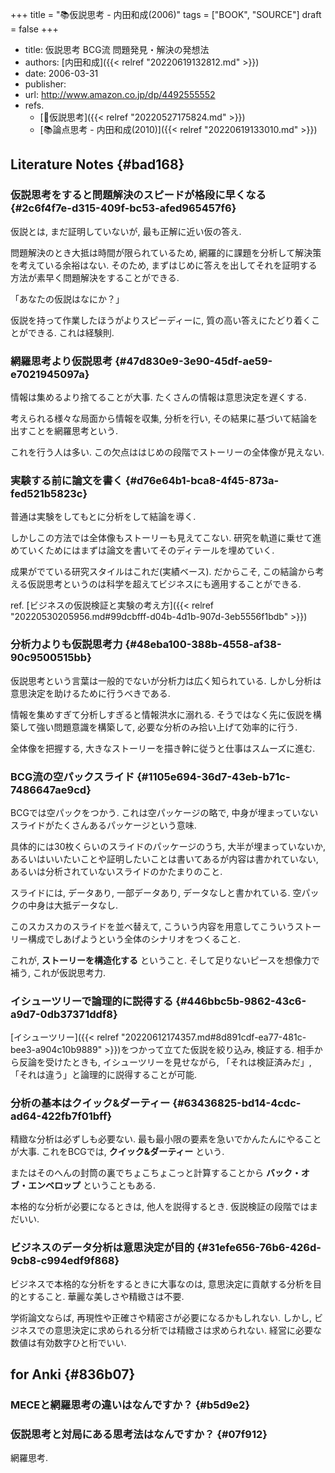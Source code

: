 +++
title = "📚仮説思考 - 内田和成(2006)"
tags = ["BOOK", "SOURCE"]
draft = false
+++

-   title: 仮説思考 BCG流 問題発見・解決の発想法
-   authors: [内田和成]({{< relref "20220619132812.md" >}})
-   date: 2006-03-31
-   publisher:
-   url: <http://www.amazon.co.jp/dp/4492555552>
-   refs.
    -   [📝仮説思考]({{< relref "20220527175824.md" >}})
    -   [📚論点思考 - 内田和成(2010)]({{< relref "20220619133010.md" >}})


## Literature Notes {#bad168}


### 仮説思考をすると問題解決のスピードが格段に早くなる {#2c6f4f7e-d315-409f-bc53-afed965457f6}

仮説とは, まだ証明していないが, 最も正解に近い仮の答え.

問題解決のとき大抵は時間が限られているため, 網羅的に課題を分析して解決策を考えている余裕はない. そのため, まずはじめに答えを出してそれを証明する方法が素早く問題解決をすることができる.

「あなたの仮説はなにか？」

仮説を持って作業したほうがよりスピーディーに, 質の高い答えにたどり着くことができる. これは経験則.


### 網羅思考より仮説思考 {#47d830e9-3e90-45df-ae59-e7021945097a}

情報は集めるより捨てることが大事. たくさんの情報は意思決定を遅くする.

考えられる様々な局面から情報を収集, 分析を行い, その結果に基づいて結論を出すことを網羅思考という.

これを行う人は多い. この欠点ははじめの段階でストーリーの全体像が見えない.


### 実験する前に論文を書く {#d76e64b1-bca8-4f45-873a-fed521b5823c}

普通は実験をしてもとに分析をして結論を導く.

しかしこの方法では全体像もストーリーも見えてこない. 研究を軌道に乗せて進めていくためにはまずは論文を書いてそのディテールを埋めていく.

成果がでている研究スタイルはこれだ(実績ベース). だからこそ, この結論から考える仮説思考というのは科学を超えてビジネスにも適用することができる.

ref. [ビジネスの仮説検証と実験の考え方]({{< relref "20220530205956.md#99dcbfff-d04b-4d1b-907d-3eb5556f1bdb" >}})


### 分析力よりも仮説思考力 {#48eba100-388b-4558-af38-90c9500515bb}

仮説思考という言葉は一般的でないが分析力は広く知られている. しかし分析は意思決定を助けるために行うべきである.

情報を集めすぎて分析しすぎると情報洪水に溺れる. そうではなく先に仮説を構築して強い問題意識を構築して, 必要な分析のみ拾い上げて効率的に行う.

全体像を把握する, 大きなストーリーを描き幹に従うと仕事はスムーズに進む.


### BCG流の空パックスライド {#1105e694-36d7-43eb-b71c-7486647ae9cd}

BCGでは空パックをつかう. これは空パッケージの略で, 中身が埋まっていないスライドがたくさんあるパッケージという意味.

具体的には30枚くらいのスライドのパッケージのうち, 大半が埋まっていないか, あるいはいいたいことや証明したいことは書いてあるが内容は書かれていない, あるいは分析されていないスライドのかたまりのこと.

スライドには, データあり, 一部データあり, データなしと書かれている. 空パックの中身は大抵データなし.

このスカスカのスライドを並べ替えて, こういう内容を用意してこういうストーリー構成でしあげようという全体のシナリオをつくること.

これが, **ストーリーを構造化する** ということ. そして足りないピースを想像力で補う, これが仮説思考力.


### イシューツリーで論理的に説得する {#446bbc5b-9862-43c6-a9d7-0db37371ddf8}

[イシューツリー]({{< relref "20220612174357.md#8d891cdf-ea77-481c-bee3-a904c10b9889" >}})をつかって立てた仮説を絞り込み, 検証する. 相手から反論を受けたときも, イシューツリーを見せながら, 「それは検証済みだ」, 「それは違う」と論理的に説得することが可能.


### 分析の基本はクイック&ダーティー {#63436825-bd14-4cdc-ad64-422fb7f01bff}

精緻な分析は必ずしも必要ない. 最も最小限の要素を急いでかんたんにやることが大事. これをBCGでは, **クイック&ダーティー** という.

またはそのへんの封筒の裏でちょこちょこっと計算することから **バック・オブ・エンベロップ** ということもある.

本格的な分析が必要になるときは, 他人を説得するとき. 仮説検証の段階ではまだいい.


### ビジネスのデータ分析は意思決定が目的 {#31efe656-76b6-426d-9cb8-c994edf9f868}

ビジネスで本格的な分析をするときに大事なのは, 意思決定に貢献する分析を目的とすること. 華麗な美しさや精緻さは不要.

学術論文ならば, 再現性や正確さや精密さが必要になるかもしれない. しかし, ビジネスでの意思決定に求められる分析では精緻さは求められない. 経営に必要な数値は有効数字ひと桁でいい.


## for Anki {#836b07}


### MECEと網羅思考の違いはなんですか？ {#b5d9e2}


### 仮説思考と対局にある思考法はなんですか？ {#07f912}

網羅思考.
